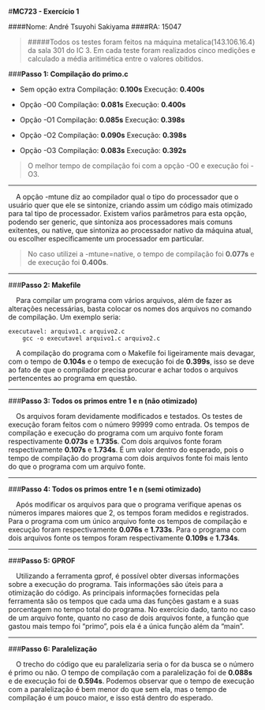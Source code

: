 #**MC723 - Exercício 1**

####Nome: André Tsuyohi Sakiyama
####RA: 15047

>#####Todos os testes foram feitos na máquina metalica(143.106.16.4) da sala 301 do IC 3. Em cada teste foram realizados cinco medições e calculado a média aritimética entre o valores obitidos.


###**Passo 1: Compilação do primo.c**

- Sem opção extra
		Compilação: **0.100s**
		Execução: **0.400s**

- Opção -O0
		Compilação: **0.081s**
		Execução: **0.400s**
	
- Opção -O1
		Compilação: **0.085s**
		Execução: **0.398s**

- Opção -O2
		Compilação: **0.090s**
		Execução: **0.398s**

- Opção -O3
		Compilação: **0.083s**
		Execução: **0.392s**

>O melhor tempo de compilação foi com a opção -O0 e execução foi -O3.

----------
&nbsp;&nbsp;&nbsp;&nbsp;A opção -mtune diz ao compilador qual o tipo do processador que o usuário quer que ele se sintonize, criando assim um código mais otimizado para tal tipo de processador. Existem vaŕios parâmetros para esta opção, podendo ser generic, que sintoniza aos processadores mais comuns exitentes, ou native, que sintoniza ao processador nativo da máquina atual, ou escolher especificamente um processador em particular.

>No caso utilizei a -mtune=native, o tempo de compilação foi **0.077s** e de execução foi **0.400s**.

----------
###**Passo 2: Makefile**

&nbsp;&nbsp;&nbsp;&nbsp;Para compilar um programa com vários arquivos, além de fazer as alterações necessárias, basta colocar os nomes dos arquivos no comando de compilação. Um exemplo seria: 

```
executavel: arquivo1.c arquivo2.c
	gcc -o executavel arquivo1.c arquivo2.c
```

&nbsp;&nbsp;&nbsp;&nbsp;A compilação do programa com o Makefile foi ligeiramente mais devagar, com o tempo de **0.104s** e o tempo de execução foi de **0.399s**, isso se deve ao fato de que o compilador precisa procurar e achar todos o arquivos pertencentes ao programa em questão.

----------
###**Passo 3: Todos os primos entre 1 e n (não otimizado)**

&nbsp;&nbsp;&nbsp;&nbsp;Os arquivos foram devidamente modificados e testados. Os testes de execução foram feitos com o número 99999 como entrada. Os tempos de compilação e execução do programa com um arquivo fonte foram respectivamente **0.073s** e **1.735s**. Com dois arquivos fonte foram respectivamente **0.107s** e **1.734s**.
É um valor dentro do esperado, pois o tempo de compilação do programa com dois arquivos fonte foi mais lento do que o programa com um arquivo fonte.

----------
###**Passo 4: Todos os primos entre 1 e n (semi otimizado)**

&nbsp;&nbsp;&nbsp;&nbsp;Após modificar os arquivos para que o programa verifique apenas os números impares maiores que 2, os tempos foram medidos e registrados. Para o programa com um único arquivo fonte os tempos de compilação e execução foram respectivamente **0.076s** e **1.733s**. Para o programa com dois arquivos fonte os tempos foram respectivamente **0.109s** e **1.734s**.

----------
###**Passo 5: GPROF**

&nbsp;&nbsp;&nbsp;&nbsp;Utilizando a ferramenta gprof, é possível obter diversas informações sobre a execução do programa. Tais informações são úteis para a otimização do código. As principais informações fornecidas pela ferramenta são os tempos que cada uma das funções gastam e a suas porcentagem no tempo total do programa. No exercício dado, tanto no caso de um arquivo fonte, quanto no caso de dois arquivos fonte, a função que gastou mais tempo foi “primo”, pois ela é a única função além da “main”.

----------
###**Passo 6: Paralelização**

&nbsp;&nbsp;&nbsp;&nbsp;O trecho do código que eu paralelizaria seria o for da busca se o número é primo ou não. O tempo de compilação com a paralelização foi de **0.088s** e de execução foi de **0.594s**. Podemos observar que o tempo de execução com a paralelização é bem menor do que sem ela, mas o tempo de compilação é um pouco maior, e isso está dentro do esperado.